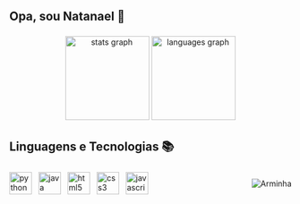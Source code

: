 ## Opa, sou Natanael 👻

###

<div align="center">
  <img src="https://github-readme-stats.vercel.app/api?username=natanaelpc&hide_title=false&hide_rank=false&show_icons=true&include_all_commits=true&count_private=true&disable_animations=false&theme=tokyonight&locale=en&hide_border=false&order=1" height="150" alt="stats graph"  />
  <img src="https://github-readme-stats.vercel.app/api/top-langs?username=natanaelpc&locale=en&hide_title=false&layout=compact&card_width=320&langs_count=5&theme=tokyonight&hide_border=false&order=2" height="150" alt="languages graph"  />
</div>

###

<h2 align="left">Linguagens e Tecnologias 📚</h2>

###
###
<div style="display: flex; align-items: center; justify-content: space-between; width: 100%;">
  <!-- Linguagens -->
  <div style="display: flex; align-items: center; gap: 12px;">
    <img src="https://cdn.jsdelivr.net/gh/devicons/devicon/icons/python/python-original.svg" height="40" alt="python logo" />
    <img src="https://cdn.jsdelivr.net/gh/devicons/devicon/icons/java/java-original.svg" height="40" alt="java logo" />
    <img src="https://cdn.jsdelivr.net/gh/devicons/devicon/icons/html5/html5-original.svg" height="40" alt="html5 logo" />
    <img src="https://cdn.jsdelivr.net/gh/devicons/devicon/icons/css3/css3-original.svg" height="40" alt="css3 logo" />
    <img src="https://cdn.jsdelivr.net/gh/devicons/devicon/icons/javascript/javascript-original.svg" height="40" alt="javascript logo" />
  </div>

<p align="right">
  <img src="https://github.com/user-attachments/assets/6f96cd0e-a18c-4a99-9253-bc83e7173a9b" alt="Arminha" />
</p>

</div>

</div>

###


###

###

<div align="left">

</div>





